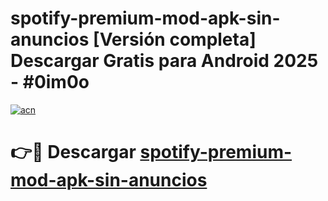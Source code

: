 # spotify-premium-mod-apk-sin-anuncios  [Versión completa] Descargar Gratis para Android 2025 - #0im0o

[![acn](https://github.com/user-attachments/assets/0f9c940e-d8b0-45ae-aac7-cd30a18b3e1c)](https://apps.freeplayer.one?title=spotify-premium-mod-apk-sin-anuncios&ref=9F)

# 👉🔴 Descargar [spotify-premium-mod-apk-sin-anuncios](https://apps.freeplayer.one?title=spotify-premium-mod-apk-sin-anuncios&ref=9F)